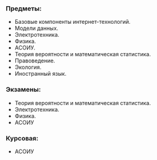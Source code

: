 ### Предметы:
- Базовые компоненты интернет-технологий.
- Модели данных.
- Электротехника.
- Физика.
- АСОИУ.
- Теория вероятности и математическая статистика.
- Правоведение.
- Экология.
- Иностранный язык.

### Экзамены:
- Теория вероятности и математическая статистика.
- Электротехника.
- Физика.
- АСОИУ

### Курсовая: 
- АСОИУ